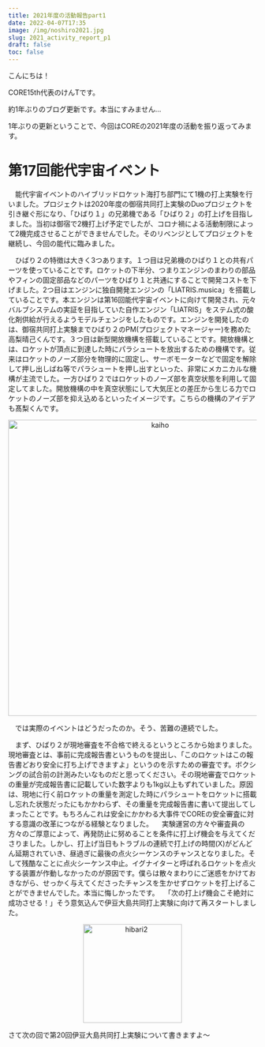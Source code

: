 ```yaml
---
title: 2021年度の活動報告part1
date: 2022-04-07T17:35
image: /img/noshiro2021.jpg
slug: 2021_activity_report_p1
draft: false
toc: false
---
```


こんにちは！

CORE15th代表のけんTです。

約1年ぶりのブログ更新です。本当にすみません…

1年ぶりの更新ということで、今回はCOREの2021年度の活動を振り返ってみます。

# 第17回能代宇宙イベント

　能代宇宙イベントのハイブリッドロケット海打ち部門にて1機の打上実験を行いました。プロジェクトは2020年度の御宿共同打上実験のDuoプロジェクトを引き継ぐ形になり、「ひばり１」の兄弟機である「ひばり２」の打上げを目指しました。当初は御宿で2機打上げ予定でしたが、コロナ禍による活動制限によって2機完成させることができませんでした。そのリベンジとしてプロジェクトを継続し、今回の能代に臨みました。

　ひばり２の特徴は大きく3つあります。１つ目は兄弟機のひばり１との共有パーツを使っていることです。ロケットの下半分、つまりエンジンのまわりの部品やフィンの固定部品などのパーツをひばり１と共通にすることで開発コストを下げました。2つ目はエンジンに独自開発エンジンの「LIATRIS.musica」を搭載していることです。本エンジンは第16回能代宇宙イベントに向けて開発され、元々バルブシステムの実証を目指していた自作エンジン「LIATRIS」をステム式の酸化剤供給が行えるようモデルチェンジをしたものです。エンジンを開発したのは、御宿共同打上実験までひばり２のPM(プロジェクトマネージャー)を務めた高梨晴己くんです。３つ目は新型開放機構を搭載していることです。開放機構とは、ロケットが頂点に到達した時にパラシュートを放出するための機構です。従来はロケットのノーズ部分を物理的に固定し、サーボモーターなどで固定を解除して押し出しばね等でパラシュートを押し出すといった、非常にメカニカルな機構が主流でした。一方ひばり２ではロケットのノーズ部を真空状態を利用して固定してました。開放機構の中を真空状態にして大気圧との差圧から生じる力でロケットのノーズ部を抑え込めるといったイメージです。こちらの機構のアイデアも髙梨くんです。

<!-- 開放機構の簡単な図 -->

<div style="text-align: center"><img src="/img/kaiho.png" alt="kaiho" width ="600"></div>

　では実際のイベントはどうだったのか。そう、苦難の連続でした。

　まず、ひばり２が現地審査を不合格で終えるというところから始まりました。現地審査とは、事前に完成報告書というものを提出し、「このロケットはこの報告書どおり安全に打ち上げできますよ」というのを示すための審査です。ボクシングの試合前の計測みたいなものだと思ってください。その現地審査でロケットの重量が完成報告書に記載していた数字よりも1kg以上もずれていました。原因は、現地に行く前ロケットの重量を測定した時にパラシュートをロケットに搭載し忘れた状態だったにもかかわらず、その重量を完成報告書に書いて提出してしまったことです。もちろんこれは安全にかかわる大事件でCOREの安全審査に対する意識の改革につながる経験となりました。
　実験運営の方々や審査員の方々のご厚意によって、再発防止に努めることを条件に打上げ機会を与えてくださりました。しかし、打上げ当日もトラブルの連続で打上げの時間(X)がどんどん延期されていき、昼過ぎに最後の点火シーケンスのチャンスとなりました。そして残酷なことに点火シーケンス中止。イグナイターと呼ばれるロケットを点火する装置が作動しなかったのが原因です。僕らは散々まわりにご迷惑をかけておきながら、せっかく与えてくださったチャンスを生かせずロケットを打上げることができませんでした。本当に悔しかったです。
　「次の打上げ機会こそ絶対に成功させる！」そう意気込んで伊豆大島共同打上実験に向けて再スタートしました。

<!--ひばり２-->

<div style="text-align: center"><img src = "/img/hibari2.jpg" alt ="hibari2" width = "200"></div>

さて次の回で第20回伊豆大島共同打上実験について書きますよ～
